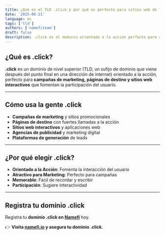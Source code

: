 ```yaml
---
title: ¿Qué es el TLD .click y por qué es perfecto para sitios web de llamada a la acción?
date: '2025-06-21'
language: es
tags: ['tld']
authors: ['namefiteam']
draft: false
description: .click es el dominio orientado a la acción perfecto para campañas de marketing, páginas de destino y sitios web interactivos.
---
```


## **¿Qué es .click?**

**.click** es un dominio de nivel superior (TLD, un sufijo de dominio que viene después del punto final en una dirección de internet) orientado a la acción, perfecto para **campañas de marketing, páginas de destino y sitios web interactivos** que fomentan la participación del usuario.

---

## **Cómo usa la gente .click**

* **Campañas de marketing** y sitios promocionales
* **Páginas de destino** con fuertes llamadas a la acción
* **Sitios web interactivos** y aplicaciones web
* **Agencias de publicidad** y marketing digital
* **Plataformas de generación** de leads

---

## **¿Por qué elegir .click?**

* **Orientado a la Acción**: Fomenta la interacción del usuario
* **Atractivo para Marketing**: Perfecto para campañas
* **Memorable**: Fácil de recordar y escribir
* **Participación**: Sugiere interactividad

---

## **Registra tu dominio .click**

Registra tu **dominio .click en [Namefi](https://namefi.io)** hoy.

👉 **Visita [namefi.io](https://namefi.io) y asegura tu dominio .click.**